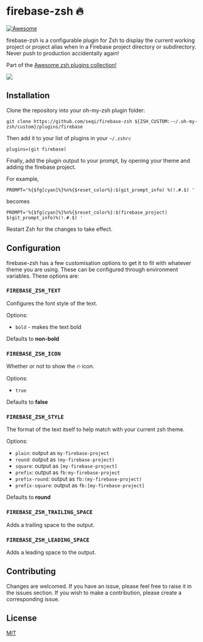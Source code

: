 # firebase-zsh :fire: 

[![Awesome](https://cdn.rawgit.com/sindresorhus/awesome/d7305f38d29fed78fa85652e3a63e154dd8e8829/media/badge.svg)](https://github.com/sindresorhus/awesome)

firebase-zsh is a configurable plugin for Zsh to display the current working project or project alias when in a Firebase project directory or subdirectory. Never push to production accidentally again! 

Part of the [Awesome zsh plugins collection!](https://github.com/unixorn/awesome-zsh-plugins)

![](https://i.imgur.com/wGwuTH7.png)

## Installation

Clone the repository into your oh-my-zsh plugin folder:

`git clone https://github.com/seqi/firebase-zsh ${ZSH_CUSTOM:-~/.oh-my-zsh/custom}/plugins/firebase`

Then add it to your list of plugins in your `~/.zshrc`

`plugins=(git firebase)`

Finally, add the plugin output to your prompt, by opening your theme and adding the firebase project.

For example, 

`PROMPT='%{$fg[cyan]%}%n%{$reset_color%}:$(git_prompt_info) %(!.#.$) '`

becomes

`PROMPT='%{$fg[cyan]%}%n%{$reset_color%}:$(firebase_project) $(git_prompt_info)%(!.#.$) '`

Restart Zsh for the changes to take effect.

## Configuration

firebase-zsh has a few customisation options to get it to fit with whatever theme you are using. These can be configured through environment variables. These options are:

### `FIREBASE_ZSH_TEXT`
Configures the font style of the text.

Options:
- `bold` - makes the text bold

Defaults to **non-bold**

### `FIREBASE_ZSH_ICON`
Whether or not to show the 🔥 icon.

Options:
- `true`

Defaults to **false**

### `FIREBASE_ZSH_STYLE`
The format of the text itself to help match with your current zsh theme.

Options:
- `plain`: output as `my-firebase-project`
- `round`: output as `(my-firebase-project)`
- `square`: output as `[my-firebase-project]`
- `prefix`: output as `fb:my-firebase-project`
- `prefix-round`: output as `fb:(my-firebase-project)`
- `prefix-square`: output as `fb:[my-firebase-project]`

Defaults to **round**

### `FIREBASE_ZSH_TRAILING_SPACE`
Adds a trailing space to the output.

### `FIREBASE_ZSH_LEADING_SPACE`
Adds a leading space to the output.

## Contributing

Changes are welcomed. If you have an issue, please feel free to raise it in the issues section. If you wish to make a contribution, please create a corresponding issue. 

## License 
[MIT](https://choosealicense.com/licenses/mit/)
